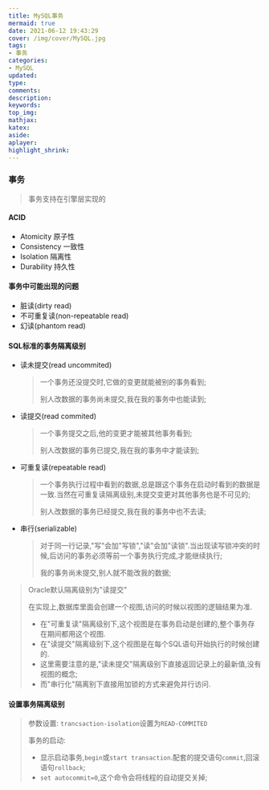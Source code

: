 ```yaml
---
title: MySQL事务
mermaid: true
date: 2021-06-12 19:43:29
cover: /img/cover/MySQL.jpg
tags:
- 事务
categories:
- MySQL
updated:
type:
comments:
description:
keywords:
top_img:
mathjax:
katex:
aside:
aplayer:
highlight_shrink:
---
```


### 事务

> 事务支持在引擎层实现的

#### ACID

* Atomicity 原子性
* Consistency 一致性
* Isolation 隔离性
* Durability 持久性

#### 事务中可能出现的问题

* 脏读(dirty read)
* 不可重复读(non-repeatable read)
* 幻读(phantom read)

#### SQL标准的事务隔离级别

* 读未提交(read uncommited)

  > 一个事务还没提交时,它做的变更就能被别的事务看到;
  >
  > 别人改数据的事务尚未提交,我在我的事务中也能读到;

* 读提交(read commited)

  > 一个事务提交之后,他的变更才能被其他事务看到;
  >
  > 别人改数据的事务已提交,我在我的事务中才能读到;

* 可重复读(repeatable read)

  > 一个事务执行过程中看到的数据,总是跟这个事务在启动时看到的数据是一致.当然在可重复读隔离级别,未提交变更对其他事务也是不可见的;
  >
  > 别人改数据的事务已经提交,我在我的事务中也不去读;

* 串行(serializable)

  > 对于同一行记录,"写"会加"写锁","读"会加"读锁".当出现读写锁冲突的时候,后访问的事务必须等前一个事务执行完成,才能继续执行;
  >
  > 我的事务尚未提交,别人就不能改我的数据;

> Oracle默认隔离级别为"读提交"
>
> 在实现上,数据库里面会创建一个视图,访问的时候以视图的逻辑结果为准.
>
> * 在"可重复读"隔离级别下,这个视图是在事务启动是创建的,整个事务存在期间都用这个视图.
> * 在"读提交"隔离级别下,这个视图是在每个SQL语句开始执行的时候创建的.
> * 这里需要注意的是,"读未提交"隔离级别下直接返回记录上的最新值,没有视图的概念;
> * 而"串行化"隔离别下直接用加锁的方式来避免并行访问.

#### 设置事务隔离级别

> 参数设置: `trancsaction-isolation`设置为`READ-COMMITED`
>
> 事务的启动: 
>
> * 显示启动事务,`begin`或`start transaction`.配套的提交语句`commit`,回滚语句`rollback`;
> * `set autocommit=0`,这个命令会将线程的自动提交关掉;
